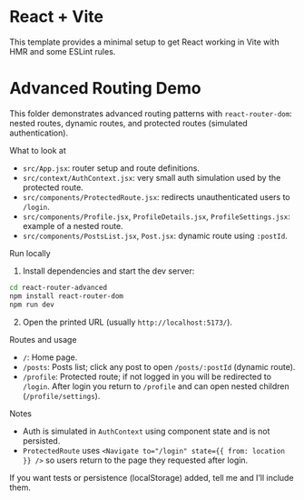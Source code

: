 # React + Vite

This template provides a minimal setup to get React working in Vite with HMR and some ESLint rules.

 # Advanced Routing Demo

This folder demonstrates advanced routing patterns with `react-router-dom`: nested routes, dynamic routes, and protected routes (simulated authentication).

What to look at
- `src/App.jsx`: router setup and route definitions.
- `src/context/AuthContext.jsx`: very small auth simulation used by the protected route.
- `src/components/ProtectedRoute.jsx`: redirects unauthenticated users to `/login`.
- `src/components/Profile.jsx`, `ProfileDetails.jsx`, `ProfileSettings.jsx`: example of a nested route.
- `src/components/PostsList.jsx`, `Post.jsx`: dynamic route using `:postId`.

Run locally
1. Install dependencies and start the dev server:

```bash
cd react-router-advanced
npm install react-router-dom
npm run dev
```

2. Open the printed URL (usually `http://localhost:5173/`).

Routes and usage
- `/`: Home page.
- `/posts`: Posts list; click any post to open `/posts/:postId` (dynamic route).
- `/profile`: Protected route; if not logged in you will be redirected to `/login`. After login you return to `/profile` and can open nested children (`/profile/settings`).

Notes
- Auth is simulated in `AuthContext` using component state and is not persisted.
- `ProtectedRoute` uses `<Navigate to="/login" state={{ from: location }} />` so users return to the page they requested after login.

If you want tests or persistence (localStorage) added, tell me and I’ll include them.
